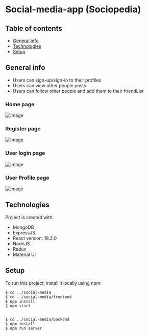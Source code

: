 # Social-media-app (Sociopedia)

## Table of contents
* [General info](#general-info)
* [Technologies](#technologies)
* [Setup](#setup)

## General info
- Users can sign-up/sign-in to their profiles 
- Users can view other people posts
- Users can follow other people and add them to their friendList
### Home page
![image](https://user-images.githubusercontent.com/69751989/209299082-e1d74e7b-1687-46d2-aecd-a80b3113d12f.png)

### Register page
![image](https://user-images.githubusercontent.com/69751989/209299037-7078f350-4fe6-41ba-bb24-c58ceae7468c.png)

### User login page
![image](https://user-images.githubusercontent.com/69751989/209299139-2b082ebd-682e-4b3a-a6fb-39ef2ffe9ec3.png)

### User Profile page
![image](https://user-images.githubusercontent.com/69751989/209299169-9087d9b5-a880-4a7d-92f5-5954cff978c4.png)

## Technologies
Project is created with:
* MongoDB
* ExpressJS
* React version: 18.2.0
* NodeJS
* Redux
* Material UI


## Setup
To run this project, install it locally using npm:
```
$ cd ../social-media
$ cd ../social-media/frontend
$ npm install
$ npm start


$ cd ../social-media/backend
$ npm install
$ npm run server
```

